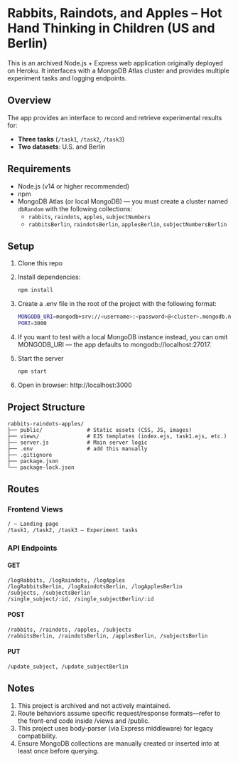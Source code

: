 # Rabbits, Raindots, and Apples – Hot Hand Thinking in Children (US and Berlin)

This is an archived Node.js + Express web application originally deployed on Heroku. It interfaces with a MongoDB Atlas cluster and provides multiple experiment tasks and logging endpoints.

## Overview

The app provides an interface to record and retrieve experimental results for:
- **Three tasks** (`/task1`, `/task2`, `/task3`)
- **Two datasets**: U.S. and Berlin

## Requirements

- Node.js (v14 or higher recommended)
- npm
- MongoDB Atlas (or local MongoDB) — you must create a cluster named `dbRandom` with the following collections:
  - `rabbits`, `raindots`, `apples`, `subjectNumbers`
  - `rabbitsBerlin`, `raindotsBerlin`, `applesBerlin`, `subjectNumbersBerlin`

## Setup

1. Clone this repo

2. Install dependencies:
   ```bash
   npm install

3. Create a .env file in the root of the project with the following format:
    ```bash
    MONGODB_URI=mongodb+srv://<username>:<password>@<cluster>.mongodb.net/dbRabbits
    PORT=3000

4. If you want to test with a local MongoDB instance instead, you can omit MONGODB_URI — the app defaults to mongodb://localhost:27017.

5. Start the server
    ```bash
    npm start

6. Open in browser: http://localhost:3000

## Project Structure
    rabbits-raindots-apples/
    ├── public/              # Static assets (CSS, JS, images)
    ├── views/               # EJS templates (index.ejs, task1.ejs, etc.)
    ├── server.js            # Main server logic
    ├── .env                 # add this manually
    ├── .gitignore
    ├── package.json
    └── package-lock.json

## Routes
### Frontend Views
    / – Landing page
    /task1, /task2, /task3 – Experiment tasks
### API Endpoints
#### GET
    /logRabbits, /logRaindots, /logApples
    /logRabbitsBerlin, /logRaindotsBerlin, /logApplesBerlin
    /subjects, /subjectsBerlin
    /single_subject/:id, /single_subjectBerlin/:id
#### POST
    /rabbits, /raindots, /apples, /subjects
    /rabbitsBerlin, /raindotsBerlin, /applesBerlin, /subjectsBerlin
#### PUT
    /update_subject, /update_subjectBerlin

## Notes
1. This project is archived and not actively maintained.
2. Route behaviors assume specific request/response formats—refer to the front-end code inside /views and /public.
3. This project uses body-parser (via Express middleware) for legacy compatibility.
4. Ensure MongoDB collections are manually created or inserted into at least once before querying.